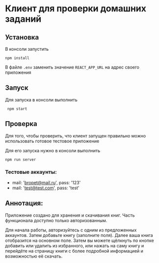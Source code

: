 # Клиент для проверки домашних заданий

## Установка

В консоли запустить

```shell
npm install
```

В файле `.env` заменить значение `REACT_APP_URL` на адрес своего приложения

## Запуск

Для запуска в консоли выполнить

```shell
 npm start
```

## Проверка

Для того, чтобы проверить, что клиент запущен правильно можно использовать готовое тестовое приложение

Для его запуска нужно в консоли выполнить
```shell
npm run server
```

### Тестовые аккаунты:
* mail: 'bropet@mail.ru', pass: '123'
* mail: 'test@test.com', pass: 'test'

## Аннотация:
Приложение создано для хранения и скачивания книг. Часть функционала доступно только авторизованным.

Для начала работы, авторизуйтесь с одним из предложенных аккаунтов. Затем добавьте книгу (заполните поля). Далее ваша
книга отобразится на основном поле. Затем вы можете щёлкнуть по кнопке добавить или удалить из избранного, или нажать на
саму книгу и перейдёте на страницу книги с более подробной информацией и возможностью её скачать.
